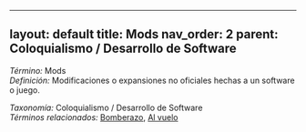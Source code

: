 
---
layout: default
title: Mods
nav_order: 2
parent: Coloquialismo / Desarrollo de Software
---

*Término:* Mods  
*Definición:* Modificaciones o expansiones no oficiales hechas a un software o juego.

*Taxonomía:* Coloquialismo / Desarrollo de Software  
*Términos relacionados:* [Bomberazo](https://maleniski.github.io/diccionario-angl-tec-mx/docs/alfabeticamente/B/bomberazo/), [Al vuelo](https://maleniski.github.io/diccionario-angl-tec-mx/docs/alfabeticamente/A/al-vuelo/)
